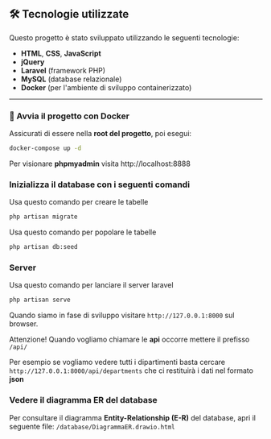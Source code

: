 ## 🛠️ Tecnologie utilizzate

Questo progetto è stato sviluppato utilizzando le seguenti tecnologie:

- **HTML**, **CSS**, **JavaScript**
- **jQuery**
- **Laravel** (framework PHP)
- **MySQL** (database relazionale)
- **Docker** (per l'ambiente di sviluppo containerizzato)

---

### 🚀 Avvia il progetto con Docker

Assicurati di essere nella **root del progetto**, poi esegui:

```bash
docker-compose up -d
```

Per visionare **phpmyadmin** visita http://localhost:8888

### Inizializza il database con i seguenti comandi

Usa questo comando per creare le tabelle

```bash
php artisan migrate
```

Usa questo comando per popolare le tabelle

```bash
php artisan db:seed
```

### Server

Usa questo comando per lanciare il server laravel

```bash
php artisan serve
```

Quando siamo in fase di sviluppo visitare `http://127.0.0.1:8000` sul browser.

Attenzione! Quando vogliamo chiamare le **api** occorre mettere il prefisso `/api/` 

Per esempio se vogliamo vedere tutti i dipartimenti basta cercare `http://127.0.0.1:8000/api/departments` che ci restituirà i dati nel formato **json**

### Vedere il diagramma ER del database

Per consultare il diagramma **Entity-Relationship (E-R)** del database, apri il seguente file: `/database/DiagrammaER.drawio.html`
